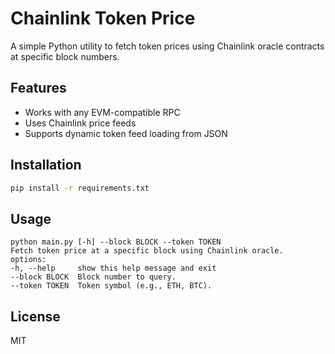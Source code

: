 # Chainlink Token Price

A simple Python utility to fetch token prices using Chainlink oracle contracts at specific block numbers.

## Features

- Works with any EVM-compatible RPC
- Uses Chainlink price feeds
- Supports dynamic token feed loading from JSON

## Installation

```bash
pip install -r requirements.txt
```

## Usage

```
python main.py [-h] --block BLOCK --token TOKEN                                                                                                                                                                                                Fetch token price at a specific block using Chainlink oracle.                                                                                                                                                                                   options:                                                                                                                  -h, --help     show this help message and exit                                                                          --block BLOCK  Block number to query.                                                                                   --token TOKEN  Token symbol (e.g., ETH, BTC).  
```

## License

MIT